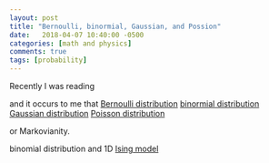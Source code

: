 ```yaml
---
layout: post
title: "Bernoulli, binormial, Gaussian, and Possion"
date:   2018-04-07 10:40:00 -0500
categories: [math and physics]
comments: true
tags: [probability]
---
```


Recently I was reading

and it occurs to me that
[Bernoulli distribution](https://en.wikipedia.org/wiki/Bernoulli_distribution)
[binormial distribution](https://en.wikipedia.org/wiki/Binomial_distribution)
[Gaussian distribution](https://en.wikipedia.org/wiki/Normal_distribution)
[Poisson distribution](https://en.wikipedia.org/wiki/Poisson_distribution)

or Markovianity.


binomial distribution and 1D [Ising model]()



